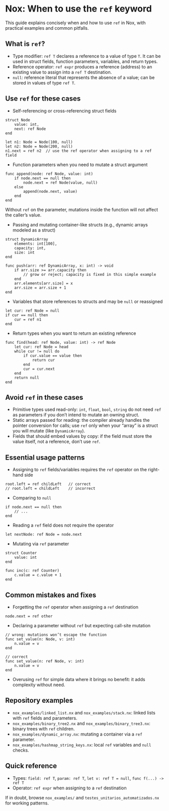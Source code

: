 # Nox: When to use the `ref` keyword

This guide explains concisely when and how to use `ref` in Nox, with practical examples and common pitfalls.

## What is `ref`?

- Type modifier: `ref T` declares a reference to a value of type `T`. It can be used in struct fields, function parameters, variables, and return types.
- Reference operator: `ref expr` produces a reference (address) to an existing value to assign into a `ref T` destination.
- `null`: reference literal that represents the absence of a value; can be stored in values of type `ref T`.

## Use `ref` for these cases

- Self-referencing or cross-referencing struct fields
```nox
struct Node
    value: int,
    next: ref Node
end

let n1: Node = Node(100, null)
let n2: Node = Node(200, null)
n1.next = ref n2  // use the ref operator when assigning to a ref field
```

- Function parameters when you need to mutate a struct argument
```nox
func append(node: ref Node, value: int)
    if node.next == null then
        node.next = ref Node(value, null)
    else
        append(node.next, value)
    end
end
```
Without `ref` on the parameter, mutations inside the function will not affect the caller’s value.

- Passing and mutating container-like structs (e.g., dynamic arrays modeled as a struct)
```nox
struct DynamicArray
    elements: int[100],
    capacity: int,
    size: int
end

func push(arr: ref DynamicArray, x: int) -> void
    if arr.size >= arr.capacity then
        // grow or reject; capacity is fixed in this simple example
    end
    arr.elements[arr.size] = x
    arr.size = arr.size + 1
end
```

- Variables that store references to structs and may be `null` or reassigned
```nox
let cur: ref Node = null
if cur == null then
    cur = ref n1
end
```

- Return types when you want to return an existing reference
```nox
func find(head: ref Node, value: int) -> ref Node
    let cur: ref Node = head
    while cur != null do
        if cur.value == value then
            return cur
        end
        cur = cur.next
    end
    return null
end
```

## Avoid `ref` in these cases

- Primitive types used read-only: `int`, `float`, `bool`, `string` do not need `ref` as parameters if you don’t intend to mutate an owning struct.
- Static arrays passed for reading: the compiler already handles the pointer conversion for calls; use `ref` only when your “array” is a struct you will mutate (like `DynamicArray`).
- Fields that should embed values by copy: if the field must store the value itself, not a reference, don’t use `ref`.

## Essential usage patterns

- Assigning to `ref` fields/variables requires the `ref` operator on the right-hand side
```nox
root.left = ref childLeft   // correct
// root.left = childLeft    // incorrect
```

- Comparing to `null`
```nox
if node.next == null then
    // ...
end
```

- Reading a `ref` field does not require the operator
```nox
let nextNode: ref Node = node.next
```

- Mutating via `ref` parameter
```nox
struct Counter
    value: int
end

func inc(c: ref Counter)
    c.value = c.value + 1
end
```

## Common mistakes and fixes

- Forgetting the `ref` operator when assigning a `ref` destination
```nox
node.next = ref other
```

- Declaring a parameter without `ref` but expecting call-site mutation
```nox
// wrong: mutations won’t escape the function
func set_value(n: Node, v: int)
    n.value = v
end

// correct
func set_value(n: ref Node, v: int)
    n.value = v
end
```

- Overusing `ref` for simple data where it brings no benefit: it adds complexity without need.

## Repository examples

- `nox_examples/linked_list.nx` and `nox_examples/stack.nx`: linked lists with `ref` fields and parameters.
- `nox_examples/binary_tree2.nx` and `nox_examples/binary_tree3.nx`: binary trees with `ref` children.
- `nox_examples/dynamic_array.nx`: mutating a container via a `ref` parameter.
- `nox_examples/hashmap_string_keys.nx`: local `ref` variables and `null` checks.

## Quick reference

- Types: `field: ref T`, `param: ref T`, `let v: ref T = null`, `func f(...) -> ref T`
- Operator: `ref expr` when assigning to a `ref` destination

If in doubt, browse `nox_examples/` and `testes_unitarios_automatizados.nx` for working patterns.
